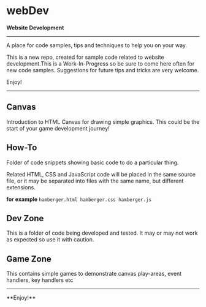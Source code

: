 # webDev

**Website Development**

<hr>

A place for code samples, tips and techniques to help you on your way.

This is a new repo, created for sample code related to website development.This is a Work-In-Progress so be sure to come here often for new code samples. Suggestions for future tips and tricks are very welcome.

Enjoy!

<hr>

## Canvas

Introduction to HTML Canvas for drawing simple graphics. This could be the start of your game development journey!

## How-To

Folder of code snippets showing basic code to do a particular thing.

Related HTML, CSS and JavaScript code will be placed in the same source file, or it may be separated into files with the same name, but different extensions.

**for example**
`hamberger.html hamberger.css hamberger.js`

## Dev Zone

This is a folder of code being developed and tested. It may or may not work as expected so use it with caution.

## Game Zone

This contains simple games to demonstrate canvas play-areas, event handlers, key handlers etc

<hr />
**Enjoy!**
